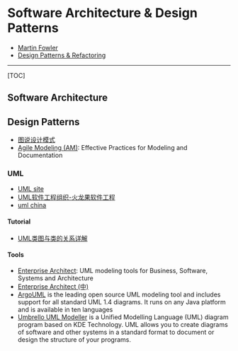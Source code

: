 # Software Architecture & Design Patterns

* [Martin Fowler](https://martinfowler.com/)
* [Design Patterns & Refactoring](https://sourcemaking.com/)

-----

[TOC]

## Software Architecture


## Design Patterns

* [图说设计模式](https://design-patterns.readthedocs.io/zh_CN/latest/index.html)
* [Agile Modeling (AM)](http://agilemodeling.com/): Effective Practices for Modeling and Documentation


### UML

* [UML site](http://www.uml.org/)
* [UML软件工程组织-火龙果软件工程](http://www.uml.org.cn/)
* [uml china](http://www.umlchina.com/)

#### Tutorial
* [UML类图与类的关系详解](http://www.uml.org.cn/oobject/201104212.asp)

#### Tools
* [Enterprise Architect](https://sparxsystems.com/): UML modeling tools for Business, Software, Systems and Architecture
* [Enterprise Architect (中)](https://sparxsystems.cn/)
* [ArgoUML](http://argouml.tigris.org/) is the leading open source UML modeling tool and includes support for all standard UML 1.4 diagrams. It runs on any Java platform and is available in ten languages
* [Umbrello UML Modeller](https://umbrello.kde.org/) is a Unified Modelling Language (UML) diagram program based on KDE Technology. UML allows you to create diagrams of software and other systems in a standard format to document or design the structure of your programs.
